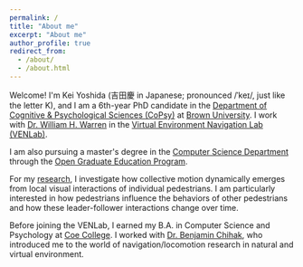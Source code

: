 ```yaml
---
permalink: /
title: "About me"
excerpt: "About me"
author_profile: true
redirect_from:
  - /about/
  - /about.html
---
```


Welcome! I'm Kei Yoshida (吉田慶 in Japanese; pronounced /ˈkeɪ/, just like the letter K), and I am a 6th-year PhD candidate in the [Department of Cognitive & Psychological Sciences (CoPsy)](https://copsy.brown.edu/) at [Brown University](https://www.brown.edu/). I work with [Dr. William H. Warren](https://vivo.brown.edu/display/wwarrenj) in the [Virtual Environment Navigation Lab (VENLab)](https://sites.brown.edu/venlab/).

I am also pursuing a master's degree in the [Computer Science Department](https://cs.brown.edu/) through the [Open Graduate Education Program](https://graduateschool.brown.edu/phd-experience/collaborative-research/open-graduate-education).

For my [research](/research/), I investigate how collective motion dynamically emerges from local visual interactions of individual pedestrians. I am particularly interested in how pedestrians influence the behaviors of other pedestrians and how these leader-follower interactions change over time.

Before joining the VENLab, I earned my B.A. in Computer Science and Psychology at [Coe College](https://www.coe.edu). I worked with [Dr. Benjamin Chihak](https://www.coe.edu/academics/majors-areas-study/psychology/faculty), who introduced me to the world of navigation/locomotion research in natural and virtual environment.
